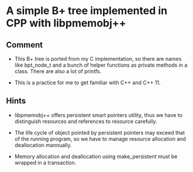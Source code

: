 # A simple B+ tree implemented in CPP with libpmemobj++

## Comment
- This B+ tree is ported from my C implementation, so there are names like bpt_node_t and a bunch of helper functions as private methods in a class. There are also a lot of printfs.

- This is a practice for me to get familiar with C++ and C++ 11.

## Hints
- libpmemobj++ offers persistent smart pointers utility, thus we have to distinguish resources and references to resource carefully.

- The life cycle of object pointed by persistent pointers may exceed that of the running program, so we have to manage resource allocation and deallocation mannually.

- Memory allocation and deallocation using make_persistent must be wrapped in a transaction.
